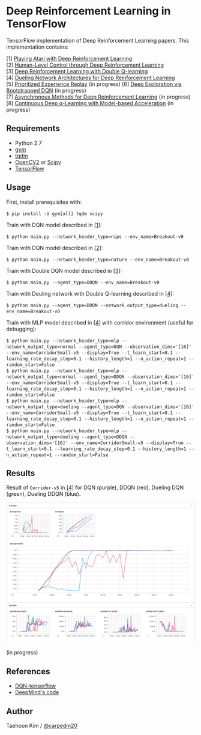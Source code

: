 # Deep Reinforcement Learning in TensorFlow

TensorFlow implementation of Deep Reinforcement Learning papers. This implementation contains:

[1] [Playing Atari with Deep Reinforcement Learning](http://arxiv.org/abs/1312.5602)  
[2] [Human-Level Control through Deep Reinforcement Learning](http://home.uchicago.edu/~arij/journalclub/papers/2015_Mnih_et_al.pdf)  
[3] [Deep Reinforcement Learning with Double Q-learning](http://arxiv.org/abs/1509.06461)  
[4] [Dueling Network Architectures for Deep Reinforcement Learning](http://arxiv.org/abs/1511.06581)  
[5] [Prioritized Experience Replay](http://arxiv.org/pdf/1511.05952v3.pdf) (in progress)
[6] [Deep Exploration via Bootstrapped DQN](http://arxiv.org/abs/1602.04621) (in progress)  
[7] [Asynchronous Methods for Deep Reinforcement Learning](http://arxiv.org/abs/1602.01783) (in progress)  
[8] [Continuous Deep q-Learning with Model-based Acceleration](http://arxiv.org/abs/1603.00748) (in progress)  


## Requirements

- Python 2.7
- [gym](https://github.com/openai/gym)
- [tqdm](https://github.com/tqdm/tqdm)
- [OpenCV2](http://opencv.org/) or [Scipy](https://www.scipy.org/)
- [TensorFlow](https://www.tensorflow.org/)


## Usage

First, install prerequisites with:

    $ pip install -U gym[all] tqdm scipy

Train with DQN model described in [[1]](#deep-reinforcement-learning-in-tensorflow):

    $ python main.py --network_header_type=nips --env_name=Breakout-v0

Train with DQN model described in [[2]](#deep-reinforcement-learning-in-tensorflow):

    $ python main.py --network_header_type=nature --env_name=Breakout-v0

Train with Double DQN model described in [[3]](#deep-reinforcement-learning-in-tensorflow):

    $ python main.py --agent_type=DDQN --env_name=Breakout-v0

Train with Deuling network with Double Q-learning described in [[4]](#deep-reinforcement-learning-in-tensorflow):

    $ python main.py --agent_type=DDQN --network_output_type=dueling --env_name=Breakout-v0

Train with MLP model described in [[4]](#deep-reinforcement-learning-in-tensorflow) with corridor environment (useful for debugging):

    $ python main.py --network_header_type=mlp --network_output_type=normal --agent_type=DQN --observation_dims='[16]' --env_name=CorridorSmall-v5 --display=True --t_learn_start=0.1 --learning_rate_decay_step=0.1 --history_length=1 --n_action_repeat=1 --random_start=False
    $ python main.py --network_header_type=mlp --network_output_type=normal --agent_type=DDQN --observation_dims='[16]' --env_name=CorridorSmall-v5 --display=True --t_learn_start=0.1 --learning_rate_decay_step=0.1 --history_length=1 --n_action_repeat=1 --random_start=False
    $ python main.py --network_header_type=mlp --network_output_type=dueling --agent_type=DQN --observation_dims='[16]' --env_name=CorridorSmall-v5 --display=True --t_learn_start=0.1 --learning_rate_decay_step=0.1 --history_length=1 --n_action_repeat=1 --random_start=False
    $ python main.py --network_header_type=mlp --network_output_type=dueling --agent_type=DDQN --observation_dims='[16]' --env_name=CorridorSmall-v5 --display=True --t_learn_start=0.1 --learning_rate_decay_step=0.1 --history_length=1 --n_action_repeat=1 --random_start=False



## Results

Result of `Corridor-v5` in [[4]](#deep-reinforcement-learning-in-tensorflow) for DQN (purple), DDQN (red), Dueling DQN (green), Dueling DDQN (blue).

![model](assets/corridor_result.png)

(in progress)


## References

- [DQN-tensorflow](https://github.com/devsisters/DQN-tensorflow)
- [DeepMind's code](https://sites.google.com/a/deepmind.com/dqn/)


## Author

Taehoon Kim / [@carpedm20](http://carpedm20.github.io/)
